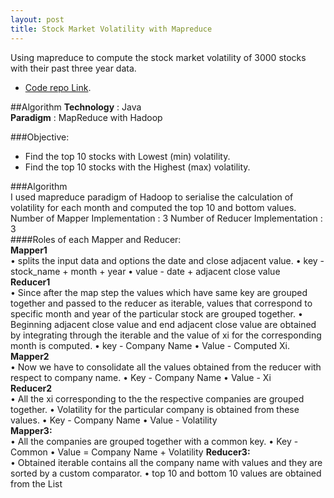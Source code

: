 ```yaml
---
layout: post
title: Stock Market Volatility with Mapreduce
---
```


Using mapreduce to compute the stock market volatility of 3000 stocks with their past three year data.
* [Code repo Link](https://github.com/prakashn27/Volatility-Analysis).


##Algorithm
**Technology** 	: Java     
**Paradigm**	: MapReduce with Hadoop

###Objective:   
*  Find the top 10 stocks with Lowest (min) volatility.
*  Find the top 10 stocks with the Highest (max) volatility.

###Algorithm      
I used mapreduce paradigm of Hadoop to serialise the calculation of volatility for each month and computed the top 10 and bottom values.        
Number of Mapper Implementation : 3 Number of Reducer Implementation : 3        
####Roles of each Mapper and Reducer:             
**Mapper1**         
• splits the input data and options the date and close adjacent value.
• key - stock_name + month + year
• value - date + adjacent close value       
**Reducer1**        
• Since after the map step the values which have same key are grouped
together and passed to the reducer as iterable, values that correspond to specific month and year of the particular stock are grouped together.
• Beginning adjacent close value and end adjacent close value are obtained by integrating through the iterable and the value of xi for the corresponding month is computed.
• key - Company Name
• Value - Computed Xi.          
**Mapper2**     
• Now we have to consolidate all the values obtained from the reducer with respect to company name.
• Key - Company Name
• Value - Xi    
**Reducer2**     
• All the xi corresponding to the the respective companies are grouped
together.
• Volatility for the particular company is obtained from these values.
• Key - Company Name
• Value - Volatility     
**Mapper3:**    
• All the companies are grouped together with a common key.
• Key - Common
• Value = Company Name + Volatility
**Reducer3:**    
• Obtained iterable contains all the company name with values and they are
sorted by a custom comparator.
• top 10 and bottom 10 values are obtained from the List
		

